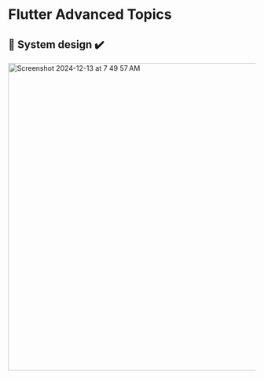 # Flutter Advanced Topics

## 🎨 System design ✔️

<img width="626" alt="Screenshot 2024-12-13 at 7 49 57 AM" src="https://github.com/user-attachments/assets/d4f94f99-a2d2-4324-b512-207fb544e438" />

